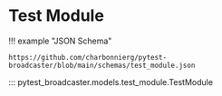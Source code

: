 # Test Module


!!! example "JSON Schema"

    https://github.com/charbonnierg/pytest-broadcaster/blob/main/schemas/test_module.json

::: pytest_broadcaster.models.test_module.TestModule


<style>
  .md-content__button {
    display: none;
  }
</style>
